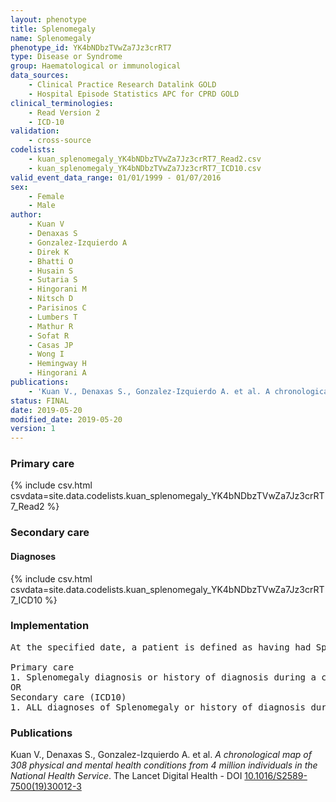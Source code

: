 ```yaml
---
layout: phenotype
title: Splenomegaly
name: Splenomegaly
phenotype_id: YK4bNDbzTVwZa7Jz3crRT7 
type: Disease or Syndrome
group: Haematological or immunological
data_sources: 
    - Clinical Practice Research Datalink GOLD
    - Hospital Episode Statistics APC for CPRD GOLD
clinical_terminologies: 
    - Read Version 2
    - ICD-10
validation: 
    - cross-source
codelists: 
    - kuan_splenomegaly_YK4bNDbzTVwZa7Jz3crRT7_Read2.csv
    - kuan_splenomegaly_YK4bNDbzTVwZa7Jz3crRT7_ICD10.csv
valid_event_data_range: 01/01/1999 - 01/07/2016
sex: 
    - Female
    - Male
author: 
    - Kuan V
    - Denaxas S
    - Gonzalez-Izquierdo A
    - Direk K
    - Bhatti O
    - Husain S
    - Sutaria S
    - Hingorani M
    - Nitsch D
    - Parisinos C
    - Lumbers T
    - Mathur R
    - Sofat R
    - Casas JP
    - Wong I
    - Hemingway H
    - Hingorani A
publications: 
    - 'Kuan V., Denaxas S., Gonzalez-Izquierdo A. et al. A chronological map of 308 physical and mental health conditions from 4 million individuals in the National Health Service. The Lancet Digital Health - DOI: 10.1016/S2589-7500(19)30012-3' 
status: FINAL
date: 2019-05-20
modified_date: 2019-05-20
version: 1
---
```

### Primary care 
{% include csv.html csvdata=site.data.codelists.kuan_splenomegaly_YK4bNDbzTVwZa7Jz3crRT7_Read2 %}
### Secondary care 
#### Diagnoses 
{% include csv.html csvdata=site.data.codelists.kuan_splenomegaly_YK4bNDbzTVwZa7Jz3crRT7_ICD10 %}
### Implementation 
<pre>At the specified date, a patient is defined as having had Splenomegaly IF they meet the criteria for any of the following on or before the specified date. The earliest date on which the individual meets any of the following criteria on or before the specified date is defined as the first event date:

Primary care
1. Splenomegaly diagnosis or history of diagnosis during a consultation 
OR
Secondary care (ICD10)
1. ALL diagnoses of Splenomegaly or history of diagnosis during a hospitalization</pre> 
 
### Publications 
Kuan V., Denaxas S., Gonzalez-Izquierdo A. et al. _A chronological map of 308 physical and mental health conditions from 4 million individuals in the National Health Service_. The Lancet Digital Health - DOI <a href='https://www.thelancet.com/journals/landig/article/PIIS2589-7500(19)30012-3/fulltext'>10.1016/S2589-7500(19)30012-3</a>